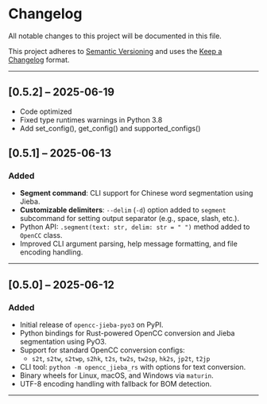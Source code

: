 # Changelog

All notable changes to this project will be documented in this file.

This project adheres to [Semantic Versioning](https://semver.org/spec/v2.0.0.html) and uses the [Keep a Changelog](https://keepachangelog.com/en/1.0.0/) format.

---

## [0.5.2] – 2025-06-19
- Code optimized
- Fixed type runtimes warnings in Python 3.8
- Add set_config(), get_config() and supported_configs()

## [0.5.1] – 2025-06-13

### Added
- **Segment command**: CLI support for Chinese word segmentation using Jieba.
- **Customizable delimiters**: `--delim` (`-d`) option added to `segment` subcommand for setting output separator (e.g., space, slash, etc.).
- Python API: `.segment(text: str, delim: str = " ")` method added to `OpenCC` class.
- Improved CLI argument parsing, help message formatting, and file encoding handling.

---

## [0.5.0] – 2025-06-12

### Added
- Initial release of `opencc-jieba-pyo3` on PyPI.
- Python bindings for Rust-powered OpenCC conversion and Jieba segmentation using PyO3.
- Support for standard OpenCC conversion configs:
  - `s2t`, `s2tw`, `s2twp`, `s2hk`, `t2s`, `tw2s`, `tw2sp`, `hk2s`, `jp2t`, `t2jp`
- CLI tool: `python -m opencc_jieba_rs` with options for text conversion.
- Binary wheels for Linux, macOS, and Windows via `maturin`.
- UTF-8 encoding handling with fallback for BOM detection.

---
